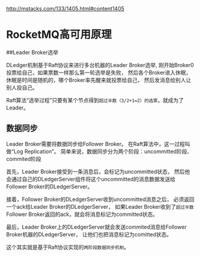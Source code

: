 
<http://mstacks.com/133/1405.html#content1405>

# RocketMQ高可用原理

##Leader Broker选举

DLedger机制基于Raft协议来进行多台机器的Leader Broker选举,
刚开始Broker0投票给自己，如果票数一样那么第一轮选举是失败，
然后各个Broker进入休眠，休眠是时间是随机的，哪个Broker率先醒来就投票给自己，
然后发消息给别人让别人投自己。

Raft算法“选举过程”只要有某个节点得到`超过半数（3/2+1=2）的选票`，就成为了Leader。

## 数据同步

Leader Broker需要将数据同步给Follower Broker。
在Raft算法中，这一过程叫做“Log Replication”。
简单来说，数据同步分为两个阶段：uncommitted阶段、commited阶段

首先，Leader Broker接受到一条消息后，会标记为uncommitted状态，
然后他会通过自己的DLedgerServer组件将这个uncommitted的消息数据发送给Follower Broker的DLedgerServer。

接着，Follower Broker的DLedgerServer收到uncommitted消息之后，
必须返回一个ack给Leader Broker的DLedgerServer，
如果Leader Broker收到了`超过半数`Follower Broker返回的ack，就会将消息标记为committed状态。

最后，Leader Broker上的DLedgerServer就会发送commited消息给Follower Broker机器的DLedgerServer，
让他们也把消息标记为comitted状态。

这个其实就是基于Raft协议实现的`两阶段数据同步机制`。

